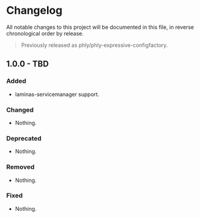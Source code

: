 # Changelog

All notable changes to this project will be documented in this file, in reverse chronological order by release.

> Previously released as phly/phly-expressive-configfactory.

## 1.0.0 - TBD

### Added

- laminas-servicemanager support.

### Changed

- Nothing.

### Deprecated

- Nothing.

### Removed

- Nothing.

### Fixed

- Nothing.
